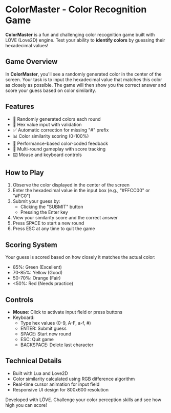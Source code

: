 # ColorMaster - Color Recognition Game

**ColorMaster** is a fun and challenging color recognition game built with LÖVE (Love2D) engine. Test your ability to **identify colors** by guessing their hexadecimal values!

## Game Overview

In **ColorMaster**, you'll see a randomly generated color in the center of the screen. Your task is to input the hexadecimal value that matches this color as closely as possible. The game will then show you the correct answer and score your guess based on color similarity.

## Features

- 🎨 Randomly generated colors each round
- 📝 Hex value input with validation
- ✅ Automatic correction for missing "#" prefix
- 📊 Color similarity scoring (0-100%)
- 💯 Performance-based color-coded feedback
- 🔄 Multi-round gameplay with score tracking
- ⌨️ Mouse and keyboard controls

## How to Play

1. Observe the color displayed in the center of the screen
2. Enter the hexadecimal value in the input box (e.g., "#FFCC00" or "#FC0")
3. Submit your guess by:
   - Clicking the "SUBMIT" button
   - Pressing the Enter key
4. View your similarity score and the correct answer
5. Press SPACE to start a new round
6. Press ESC at any time to quit the game

## Scoring System

Your guess is scored based on how closely it matches the actual color:

- 85%: Green (Excellent)
- 70-85%: Yellow (Good)
- 50-70%: Orange (Fair)
- <50%: Red (Needs practice)

## Controls

- **Mouse**: Click to activate input field or press buttons
- Keyboard:
  - Type hex values (0-9, A-F, a-f, #)
  - ENTER: Submit guess
  - SPACE: Start new round
  - ESC: Quit game
  - BACKSPACE: Delete last character

## Technical Details

- Built with Lua and Love2D
- Color similarity calculated using RGB difference algorithm
- Real-time cursor animation for input field
- Responsive UI design for 800x600 resolution

Developed with LÖVE. Challenge your color perception skills and see how high you can score!